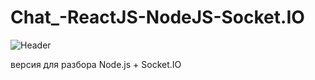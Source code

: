 # Chat_-ReactJS-NodeJS-Socket.IO

![Header](https://webrtc.org.cn/wp-content/uploads/2019/03/socket.io_.jpg)

версия для разбора Node.js + Socket.IO
